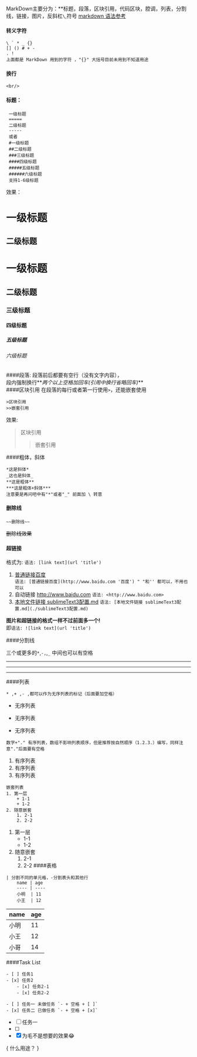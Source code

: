 
 MarkDown主要分为：**标题，段落，区块引用，代码区块，腔调，列表，分割线，链接，图片，反斜杠```\```,符号
[markdown 语法参考](https://xianbai.me/learn-md/article/about/readme.html)

#### 转义字符
```
\ ` * _ {} 
[] () # + - 
. ! 
上面都是 MarkDown 用到的字符 ，"{}" 大括号目前未用到不知道用途
```  

#### 换行
``` <br/> ```


#### 标题：  
```
 一级标题
 =====
 二级标题
 -----
 或者
 #一级标题  
 ##二级标题  
 ###三级标题  
 ####四级标题  
 #####五级标题  
 ######六级标题  
 支持1-6级标题  
```
效果：   

一级标题
==========
二级标题
---------
# 一级标题  
## 二级标题  
### 三级标题  
#### 四级标题  
##### 五级标题  
###### 六级标题  

####段落:
 段落前后都要有空行（没有文字内容），  
 段内强制换行**_两个以上空格加回车(引用中换行省略回车)_**  
####区块引用
在段落的每行或者第一行使用```>```，还能嵌套使用   
```
>区块引用
>>嵌套引用
```

效果:  
>区块引用
>>嵌套引用  

####粗体，斜体
```
*这是斜体*
_这也是斜体_
**这是粗体**
***这是粗体+斜体***
注意要是再问吧中有"*"或者"_" 前面加 \ 转意
```

#### 删除线
```
~~删除线~~
```
~~删除线效果~~


#### 超链接
格式为: ```语法: [link text](url 'title') ```  
1. [普通链接百度](http://www.baidu.com '百度')  
```语法: [普通链接百度](http://www.baidu.com '百度') " "和'' 都可以，不用也可以 ```  
2. 自动链接 <http://www.baidu.com> 
```语法: <http://www.baidu.com>```  
3. [本地文件链接 sublimeText3配置.md](./sublimeText3配置.md) 
   ```语法: [本地文件链接 sublimeText3配置.md](./sublimeText3配置.md) ``` <br/> 

**图片和超链接的格式一样不过前面多一个!**  <br/> 
   即```语法: ![link text](url 'title') ```<br/> 

####分割线

三个或更多的```*```,```-,```,```_``` 中间也可以有空格
* * *
---
___

####列表
```
* ,+ ,- ,都可以作为无序列表的标记（后面要加空格）
```
* 无序列表
+ 无序列表
- 无序列表
```
数字+"." 有序列表，数组不影响列表顺序，但是推荐按自然顺序（1.2.3.）编写，同样注意"."后面要有空格
```
1. 有序列表
2. 有序列表
3. 有序列表
```
嵌套列表
1. 第一层
    + 1-1
    + 1-2
2. 随意嵌套
    1. 2-1
    2. 2-2
```
1. 第一层
    + 1-1
    + 1-2
2. 随意嵌套
    1. 2-1
    2. 2-2
####表格
```
| 分割不同的单元格，-分割表头和其他行
    name | age 
    ---- | ----
    小明  | 11
    小王  | 12
```

name  | age
----  | ----
小明   | 11
小王   | 12
小哥   | 14

####Task List
```
- [ ] 任务1
- [x] 任务2
    - [x] 任务2-1
    - [x] 任务2-2

- [ ] 任务一 未做任务 `- + 空格 + [ ]`
- [x] 任务二 已做任务 `- + 空格 + [x]`
```

- [ ] 任务一  
- [ ] 
- [x] 为毛不是想要的效果😂

{
什么用途？
}







